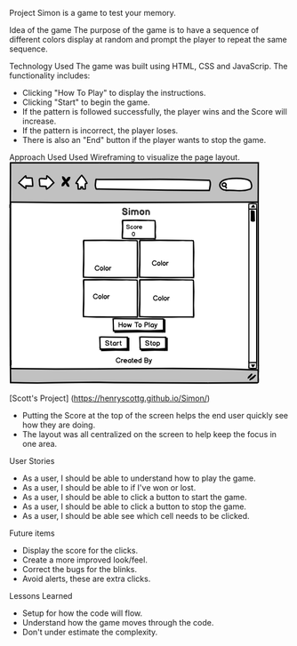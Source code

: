 Project 
Simon is a game to test your memory. 

Idea of the game
The purpose of the game is to have a sequence of different colors display at random and prompt the player to repeat the same sequence. 

Technology Used
The game was built using HTML, CSS and JavaScrip.
The functionality includes:
  * Clicking "How To Play" to display the instructions. 
  * Clicking "Start" to begin the game.
  * If the pattern is followed successfully, the player wins and the Score will increase. 
  * If the pattern is incorrect, the player loses. 
  * There is also an "End" button if the player wants to stop the game.
  
Approach Used
Used Wireframing to visualize the page layout. 
![](./Simon.png)

[Scott's Project]
(https://henryscottg.github.io/Simon/)
 * Putting the Score at the top of the screen helps the end user quickly see how they are doing. 
 * The layout was all centralized on the screen to help keep the focus in one area. 
 
 
 User Stories
 * As a user, I should be able to understand how to play the game.
 * As a user, I should be able to if I've won or lost. 
 * As a user, I should be able to click a button to start the game.
 * As a user, I should be able to click a button to stop the game.
 * As a user, I should be able see which cell needs to be clicked.
 
 Future items
 * Display the score for the clicks. 
 * Create a more improved look/feel.
 * Correct the bugs for the blinks. 
 * Avoid alerts, these are extra clicks.

 Lessons Learned
 * Setup for how the code will flow.
 * Understand how the game moves through the code. 
 * Don't under estimate the complexity.
 
 
